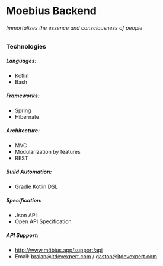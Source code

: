 # Moebius Backend

###### Immortalizes the essence and consciousness of people


### Technologies

##### Languages:
 * Kotlin
 * Bash
 
##### Frameworks:
 * Spring
 * Hibernate
 
##### Architecture:
 * MVC
 * Modularization by features
 * REST
 
##### Build Automation:
 * Gradle Kotlin DSL
 
##### Specification:
 * Json API
 * Open API Specification
 
##### API Support:
 * http://www.möbius.app/support/api
 * Email: braian@itdevexpert.com / gaston@itdevexpert.com
